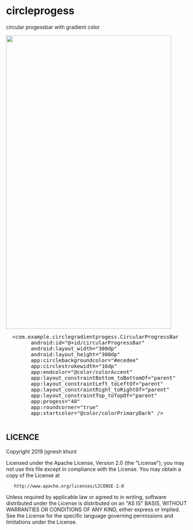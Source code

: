 # circleprogess
circular progessbar with gradient color

<image src=https://user-images.githubusercontent.com/20221469/56956837-eb4a6880-6b62-11e9-87a3-4ba252255f8f.gif width=451 height=800>
  <pre>
  &lt;com.example.circlegradientprogess.CircularProgressBar
        android:id="@+id/circularProgressBar"
        android:layout_width="300dp"
        android:layout_height="300dp"
        app:circlebackgroundcolor="#ecedee"
        app:circlestrokewidth="16dp"
        app:endcolor="@color/colorAccent"
        app:layout_constraintBottom_toBottomOf="parent"
        app:layout_constraintLeft_toLeftOf="parent"
        app:layout_constraintRight_toRightOf="parent"
        app:layout_constraintTop_toTopOf="parent"
        app:progess="40"
        app:roundcorner="true"
        app:startcolor="@color/colorPrimaryDark" /&gt;
  </pre>
  
  ## LICENCE
   Copyright 2019 jignesh khunt

   Licensed under the Apache License, Version 2.0 (the "License");
   you may not use this file except in compliance with the License.
   You may obtain a copy of the License at

       http://www.apache.org/licenses/LICENSE-2.0

   Unless required by applicable law or agreed to in writing, software
   distributed under the License is distributed on an "AS IS" BASIS,
   WITHOUT WARRANTIES OR CONDITIONS OF ANY KIND, either express or implied.
   See the License for the specific language governing permissions and
   limitations under the License.


